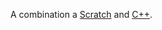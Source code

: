 A combination a [Scratch](http://scratch.mit.edu/) and [C++](https://en.wikipedia.org/wiki/C%2B%2B).
